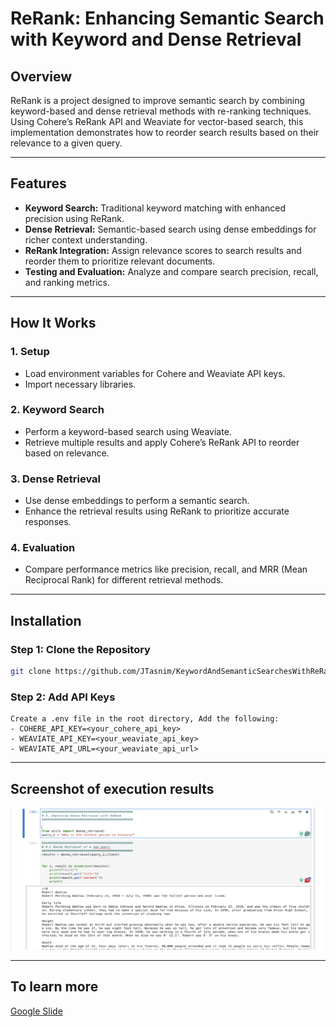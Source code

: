 # **ReRank: Enhancing Semantic Search with Keyword and Dense Retrieval**

## **Overview**

ReRank is a project designed to improve semantic search by combining keyword-based and dense retrieval methods with re-ranking techniques. Using Cohere’s ReRank API and Weaviate for vector-based search, this implementation demonstrates how to reorder search results based on their relevance to a given query.

---

## **Features**

- **Keyword Search:** Traditional keyword matching with enhanced precision using ReRank.
- **Dense Retrieval:** Semantic-based search using dense embeddings for richer context understanding.
- **ReRank Integration:** Assign relevance scores to search results and reorder them to prioritize relevant documents.
- **Testing and Evaluation:** Analyze and compare search precision, recall, and ranking metrics.

---

## **How It Works**

### **1. Setup**

- Load environment variables for Cohere and Weaviate API keys.
- Import necessary libraries.

### **2. Keyword Search**

- Perform a keyword-based search using Weaviate.
- Retrieve multiple results and apply Cohere’s ReRank API to reorder based on relevance.

### **3. Dense Retrieval**

- Use dense embeddings to perform a semantic search.
- Enhance the retrieval results using ReRank to prioritize accurate responses.

### **4. Evaluation**

- Compare performance metrics like precision, recall, and MRR (Mean Reciprocal Rank) for different retrieval methods.

---

## **Installation**

### **Step 1: Clone the Repository**

```bash
git clone https://github.com/JTasnim/KeywordAndSemanticSearchesWithReRank.git
```

### **Step 2: Add API Keys**

    Create a .env file in the root directory, Add the following:
    - COHERE_API_KEY=<your_cohere_api_key>
    - WEAVIATE_API_KEY=<your_weaviate_api_key>
    - WEAVIATE_API_URL=<your_weaviate_api_url>

---

## Screenshot of execution results

![My Project Screenshot](assets/ss1.png)

---

## To learn more

[Google Slide](/assets/KeywordAndSemanticSearchesWithReRank.pptx)
